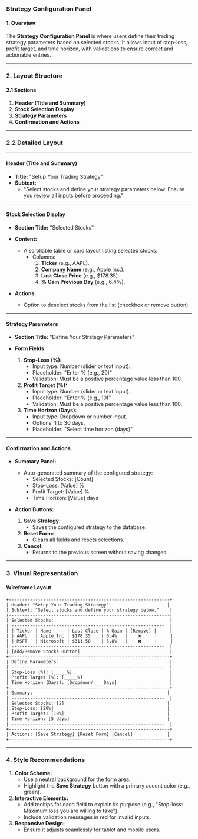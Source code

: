### **Strategy Configuration Panel**

#### **1. Overview**  
The **Strategy Configuration Panel** is where users define their trading strategy parameters based on selected stocks. It allows input of stop-loss, profit target, and time horizon, with validations to ensure correct and actionable entries.

---

### **2. Layout Structure**

#### **2.1 Sections**  
1. **Header (Title and Summary)**  
2. **Stock Selection Display**  
3. **Strategy Parameters**  
4. **Confirmation and Actions**

---

### **2.2 Detailed Layout**

---

#### **Header (Title and Summary)**  
- **Title:** "Setup Your Trading Strategy"  
- **Subtext:**  
  - "Select stocks and define your strategy parameters below. Ensure you review all inputs before proceeding."  

---

#### **Stock Selection Display**  
- **Section Title:** "Selected Stocks"  
- **Content:**  
  - A scrollable table or card layout listing selected stocks:  
    - Columns:  
      1. **Ticker** (e.g., AAPL).  
      2. **Company Name** (e.g., Apple Inc.).  
      3. **Last Close Price** (e.g., $178.35).  
      4. **% Gain Previous Day** (e.g., 6.4%).  

- **Actions:**  
  - Option to deselect stocks from the list (checkbox or remove button).  

---

#### **Strategy Parameters**  
- **Section Title:** "Define Your Strategy Parameters"  

- **Form Fields:**  
  1. **Stop-Loss (%):**  
     - Input type: Number (slider or text input).  
     - Placeholder: "Enter % (e.g., 20)"  
     - Validation: Must be a positive percentage value less than 100.  
  2. **Profit Target (%):**  
     - Input type: Number (slider or text input).  
     - Placeholder: "Enter % (e.g., 10)"  
     - Validation: Must be a positive percentage value less than 100.  
  3. **Time Horizon (Days):**  
     - Input type: Dropdown or number input.  
     - Options: 1 to 30 days.  
     - Placeholder: "Select time horizon (days)".  

---

#### **Confirmation and Actions**  
- **Summary Panel:**  
  - Auto-generated summary of the configured strategy:  
    - Selected Stocks: [Count]  
    - Stop-Loss: [Value] %  
    - Profit Target: [Value] %  
    - Time Horizon: [Value] days  

- **Action Buttons:**  
  1. **Save Strategy:**  
     - Saves the configured strategy to the database.  
  2. **Reset Form:**  
     - Clears all fields and resets selections.  
  3. **Cancel:**  
     - Returns to the previous screen without saving changes.  

---

### **3. Visual Representation**

#### **Wireframe Layout**  

```
+-------------------------------------------------------------+
| Header: "Setup Your Trading Strategy"                      |
| Subtext: "Select stocks and define your strategy below."    |
+-------------------------------------------------------------+
| Selected Stocks:                                            |
| ----------------------------------------------------------  |
| | Ticker | Name      | Last Close | % Gain | [Remove] |     |
| | AAPL   | Apple Inc | $178.35    | 6.4%   |    ❌     |     |
| | MSFT   | Microsoft | $311.50    | 5.8%   |    ❌     |     |
| ----------------------------------------------------------  |
| [Add/Remove Stocks Button]                                  |
+-------------------------------------------------------------+
| Define Parameters:                                          |
| ----------------------------------------------------------  |
| Stop-Loss (%): [_____%]                                     |
| Profit Target (%): [_____%]                                 |
| Time Horizon (Days): [Dropdown/___ Days]                    |
+-------------------------------------------------------------+
| Summary:                                                   |
| ----------------------------------------------------------  |
| Selected Stocks: [2]                                       |
| Stop-Loss: [20%]                                           |
| Profit Target: [10%]                                       |
| Time Horizon: [5 days]                                     |
| ----------------------------------------------------------  |
+-------------------------------------------------------------+
| Actions: [Save Strategy] [Reset Form] [Cancel]             |
+-------------------------------------------------------------+
```

---

### **4. Style Recommendations**

1. **Color Scheme:**  
   - Use a neutral background for the form area.  
   - Highlight the **Save Strategy** button with a primary accent color (e.g., green).  
2. **Interactive Elements:**  
   - Add tooltips for each field to explain its purpose (e.g., "Stop-loss: Maximum loss you are willing to take").  
   - Include validation messages in red for invalid inputs.  
3. **Responsive Design:**  
   - Ensure it adjusts seamlessly for tablet and mobile users.

